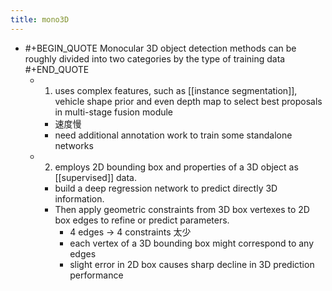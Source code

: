 ```yaml
---
title: mono3D
---
```


-
  #+BEGIN_QUOTE
  Monocular 3D object detection methods can be roughly divided into two categories by the type of training data
  #+END_QUOTE
    - 1. uses complex features, such as [[instance segmentation]], vehicle shape prior and even depth map to select best proposals in multi-stage fusion module
        - 速度慢
        - need additional annotation work to train some standalone networks
    - 2. employs 2D bounding box and properties of a 3D object as [[supervised]] data.
        - build a deep regression network to predict directly 3D information.
        - Then apply geometric constraints from 3D box vertexes to 2D box edges to refine or predict parameters.
            - 4 edges -> 4 constraints 太少
            - each vertex of a 3D bounding box might correspond to any edges
            - slight error in 2D box causes sharp decline in 3D prediction performance
